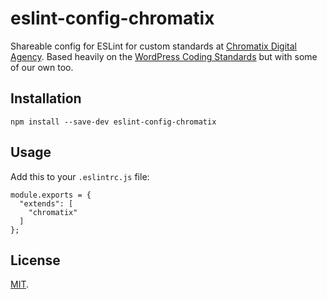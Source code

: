 # eslint-config-chromatix

Shareable config for ESLint for custom standards at [Chromatix Digital Agency](https://www.chromatix.com.au). Based heavily on the [WordPress Coding Standards](https://github.com/WordPress-Coding-Standards/eslint-config-wordpress/) but with some of our own too.

## Installation

    npm install --save-dev eslint-config-chromatix

## Usage

Add this to your `.eslintrc.js` file:

    module.exports = {
      "extends": [
        "chromatix"
      ]
    };

## License

[MIT](LICENSE).
